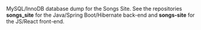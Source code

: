 MySQL/InnoDB database dump for the Songs Site. See the repositories **songs_site** for the Java/Spring Boot/Hibernate back-end and **songs-site** for the JS/React front-end.
